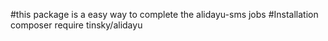 #this package is a easy way to complete the alidayu-sms jobs
#Installation
    composer require tinsky/alidayu

